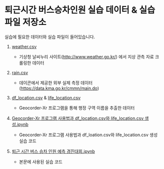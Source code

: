 # 퇴근시간 버스승차인원 실습 데이터 & 실습 파일 저장소

실습에 필요한 데이터와 실습 파일이 들어있습니다.

1. [weather.csv](https://github.com/jeju-tangerine/jeju--bus/blob/master/weather.csv)
    + 기상청 날씨누리 사이트(http://www.weather.go.kr/) 에서 지상 관측 자료 크롤링한 데이터  


2. [rain.csv](https://github.com/jeju-tangerine/jeju--bus/blob/master/rain.csv)
    + 데이콘에서 제공한 외부 실제 측정 데이터(https://data.kma.go.kr/cmmn/main.do)


3. [df_location.csv](https://github.com/jeju-tangerine/jeju--bus/blob/master/df_location.csv) & [life_location.csv](https://github.com/jeju-tangerine/jeju--bus/blob/master/life_location.csv)
    + Geocorder-Xr 프로그램을 통해 행정 구역 이름을 추출한 데이터


4. [Geocorder-Xr 프로그램 사용법과 df_location.csv와 life_location.csv 생성.ipynb](https://github.com/jeju-tangerine/jeju--bus/blob/master/Geocorder-Xr%20%ED%94%84%EB%A1%9C%EA%B7%B8%EB%9E%A8%20%EC%82%AC%EC%9A%A9%EB%B2%95%EA%B3%BC%20df_location.csv%EC%99%80%20life_location.csv%20%EC%83%9D%EC%84%B1.ipynb)
    + Geocorder-Xr 프로그램 사용법과 df_loation.csv와 life_location.csv 생성 실습 코드


5. [퇴근 시간 버스 승차 인원 예측 경진대회.ipynb](https://github.com/jeju-tangerine/jeju--bus/blob/master/3.%20%ED%87%B4%EA%B7%BC%20%EC%8B%9C%EA%B0%84%20%EB%B2%84%EC%8A%A4%20%EC%8A%B9%EC%B0%A8%20%EC%9D%B8%EC%9B%90%20%EC%98%88%EC%B8%A1%20%EA%B2%BD%EC%A7%84%EB%8C%80%ED%9A%8C.ipynb)
    + 본문에 사용된 실습 코드
